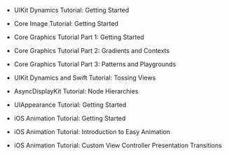 * UIKit Dynamics Tutorial: Getting Started

* Core Image Tutorial: Getting Started

* Core Graphics Tutorial Part 1: Getting Started

* Core Graphics Tutorial Part 2: Gradients and Contexts

* Core Graphics Tutorial Part 3: Patterns and Playgrounds

* UIKit Dynamics and Swift Tutorial: Tossing Views

* AsyncDisplayKit Tutorial: Node Hierarchies

* UIAppearance Tutorial: Getting Started

* iOS Animation Tutorial: Getting Started

* iOS Animation Tutorial: Introduction to Easy Animation

* iOS Animation Tutorial: Custom View Controller Presentation Transitions